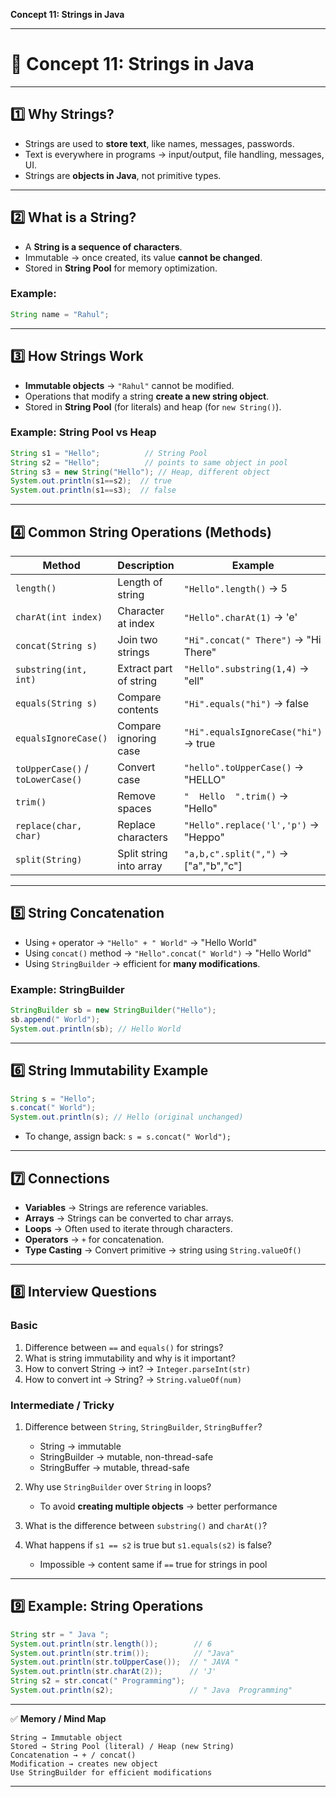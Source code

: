 **Concept 11: Strings in Java**

---

# 🔹 Concept 11: Strings in Java

---

## 1️⃣ Why Strings?

- Strings are used to **store text**, like names, messages, passwords.
- Text is everywhere in programs → input/output, file handling, messages, UI.
- Strings are **objects in Java**, not primitive types.

---

## 2️⃣ What is a String?

- A **String is a sequence of characters**.
- Immutable → once created, its value **cannot be changed**.
- Stored in **String Pool** for memory optimization.

### Example:

```java
String name = "Rahul";
```

---

## 3️⃣ How Strings Work

- **Immutable objects** → `"Rahul"` cannot be modified.
- Operations that modify a string **create a new string object**.
- Stored in **String Pool** (for literals) and heap (for `new String()`).

### Example: String Pool vs Heap

```java
String s1 = "Hello";          // String Pool
String s2 = "Hello";          // points to same object in pool
String s3 = new String("Hello"); // Heap, different object
System.out.println(s1==s2);  // true
System.out.println(s1==s3);  // false
```

---

## 4️⃣ Common String Operations (Methods)

| Method                            | Description             | Example                               |
| --------------------------------- | ----------------------- | ------------------------------------- |
| `length()`                        | Length of string        | `"Hello".length()` → 5                |
| `charAt(int index)`               | Character at index      | `"Hello".charAt(1)` → 'e'             |
| `concat(String s)`                | Join two strings        | `"Hi".concat(" There")` → "Hi There"  |
| `substring(int, int)`             | Extract part of string  | `"Hello".substring(1,4)` → "ell"      |
| `equals(String s)`                | Compare contents        | `"Hi".equals("hi")` → false           |
| `equalsIgnoreCase()`              | Compare ignoring case   | `"Hi".equalsIgnoreCase("hi")` → true  |
| `toUpperCase()` / `toLowerCase()` | Convert case            | `"hello".toUpperCase()` → "HELLO"     |
| `trim()`                          | Remove spaces           | `"  Hello  ".trim()` → "Hello"        |
| `replace(char, char)`             | Replace characters      | `"Hello".replace('l','p')` → "Heppo"  |
| `split(String)`                   | Split string into array | `"a,b,c".split(",")` → \["a","b","c"] |

---

## 5️⃣ String Concatenation

- Using `+` operator → `"Hello" + " World"` → "Hello World"
- Using `concat()` method → `"Hello".concat(" World")` → "Hello World"
- Using `StringBuilder` → efficient for **many modifications**.

### Example: StringBuilder

```java
StringBuilder sb = new StringBuilder("Hello");
sb.append(" World");
System.out.println(sb); // Hello World
```

---

## 6️⃣ String Immutability Example

```java
String s = "Hello";
s.concat(" World");
System.out.println(s); // Hello (original unchanged)
```

- To change, assign back: `s = s.concat(" World");`

---

## 7️⃣ Connections

- **Variables** → Strings are reference variables.
- **Arrays** → Strings can be converted to char arrays.
- **Loops** → Often used to iterate through characters.
- **Operators** → `+` for concatenation.
- **Type Casting** → Convert primitive → string using `String.valueOf()`

---

## 8️⃣ Interview Questions

### Basic

1. Difference between `==` and `equals()` for strings?
2. What is string immutability and why is it important?
3. How to convert String → int? → `Integer.parseInt(str)`
4. How to convert int → String? → `String.valueOf(num)`

### Intermediate / Tricky

1. Difference between `String`, `StringBuilder`, `StringBuffer`?

   - String → immutable
   - StringBuilder → mutable, non-thread-safe
   - StringBuffer → mutable, thread-safe

2. Why use `StringBuilder` over `String` in loops?

   - To avoid **creating multiple objects** → better performance

3. What is the difference between `substring()` and `charAt()`?
4. What happens if `s1 == s2` is true but `s1.equals(s2)` is false?

   - Impossible → content same if `==` true for strings in pool

---

## 9️⃣ Example: String Operations

```java
String str = " Java ";
System.out.println(str.length());        // 6
System.out.println(str.trim());          // "Java"
System.out.println(str.toUpperCase());  // " JAVA "
System.out.println(str.charAt(2));      // 'J'
String s2 = str.concat(" Programming");
System.out.println(s2);                 // " Java  Programming"
```

---

✅ **Memory / Mind Map**

```
String → Immutable object
Stored → String Pool (literal) / Heap (new String)
Concatenation → + / concat()
Modification → creates new object
Use StringBuilder for efficient modifications
```

---

